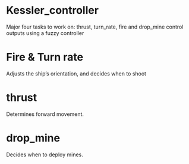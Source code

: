 # Kessler_controller
Major four tasks to work on:  thrust, turn_rate, fire and drop_mine control outputs using a fuzzy controller

# Fire & Turn rate
Adjusts the ship’s orientation, and decides when to shoot


# thrust
Determines forward movement.


# drop_mine
Decides when to deploy mines.
